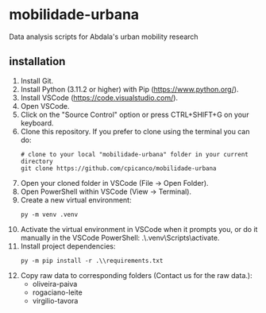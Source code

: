 # mobilidade-urbana
Data analysis scripts for Abdala's urban mobility research

## installation

1. Install Git.
2. Install Python (3.11.2 or higher) with Pip (https://www.python.org/).
3. Install VSCode (https://code.visualstudio.com/).
4. Open VSCode.
5. Click on the "Source Control" option or press CTRL+SHIFT+G on your keyboard.
6. Clone this repository. If you prefer to clone using the terminal you can do:
   ```
   # clone to your local "mobilidade-urbana" folder in your current directory
   git clone https://github.com/cpicanco/mobilidade-urbana
   ```
7. Open your cloned folder in VSCode (File -> Open Folder).
8. Open PowerShell within VSCode (View -> Terminal).
9.  Create a new virtual environment:
    ```
    py -m venv .venv
    ```
10. Activate the virtual environment in VSCode when it prompts you, or do it manually in the VSCode PowerShell: .\\.venv\\Scripts\\activate.
11. Install project dependencies:
    ```
    py -m pip install -r .\\requirements.txt
    ```
12. Copy raw data to corresponding folders (Contact us for the raw data.):
    - oliveira-paiva
    - rogaciano-leite
    - virgilio-tavora
